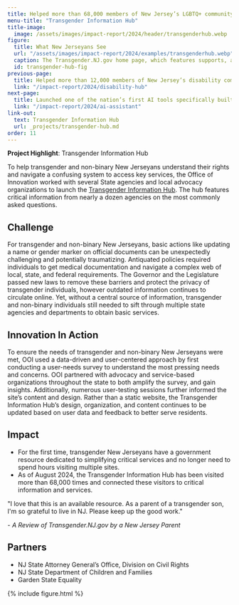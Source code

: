 ```yaml
---
title: Helped more than 68,000 members of New Jersey’s LGBTQ+ community access critical information and services
menu-title: "Transgender Information Hub"
title-image:
  image: /assets/images/impact-report/2024/header/transgenderhub.webp
figure:
  title: What New Jerseyans See
  url: "/assets/images/impact-report/2024/examples/transgenderhub.webp"
  caption: The Transgender.NJ.gov home page, which features supports, and information guides on how members of the LGBTQ+ community can access key State services and resources.
  id: transgender-hub-fig
previous-page:
  title: Helped more than 12,000 members of New Jersey’s disability community and their loved ones access critical information and services
  link: "/impact-report/2024/disability-hub"
next-page:
  title: Launched one of the nation’s first AI tools specifically built for State employees
  link: "/impact-report/2024/ai-assistant"
link-out:
  text: Transgender Information Hub
  url: _projects/transgender-hub.md
order: 11
---
```


<div class="usa-alert usa-alert--info usa-alert--no-icon">
    <div class="usa-alert__body">
        <p class="usa-alert__text">
            <strong> Project Highlight</strong>: Transgender Information Hub
        </p>
    </div>
</div>

To help transgender and non-binary New Jerseyans understand their rights and navigate
a confusing system to access key services, the Office of Innovation worked with several State agencies and local advocacy organizations to launch the [Transgender Information Hub](http://transgender.nj.gov/). The hub features critical information from nearly a dozen agencies on the most commonly asked questions.

## Challenge

For transgender and non-binary New Jerseyans, basic actions like updating a name or gender marker on official documents can be unexpectedly challenging and potentially traumatizing. Antiquated policies required individuals to get medical documentation and navigate a complex web of local, state, and federal requirements. The Governor and the Legislature passed new laws to remove these barriers and protect the privacy of transgender individuals, however outdated information continues to circulate online. Yet, without a central source of information, transgender and non-binary individuals still needed to sift through multiple state agencies and departments to obtain basic services.

## Innovation In Action

To ensure the needs of transgender and non-binary New Jerseyans were met, OOI used a data-driven and user-centered approach by first conducting a user-needs survey to understand the most pressing needs and concerns. OOI partnered with advocacy and service-based organizations throughout the state to both amplify the survey, and gain insights. Additionally, numerous user-testing sessions further informed the site’s content and design. Rather than a static website, the Transgender Information Hub’s design, organization, and content continues to be updated based on user data and feedback to better serve residents.

## Impact

- For the first time, transgender New Jerseyans have a government resource dedicated to simplifying critical services and no longer need to spend hours visiting multiple sites.
- As of August 2024, the Transgender Information Hub has been visited more than 68,000 times and connected these visitors to critical information and services.

<div class="usa-alert usa-alert--info usa-alert--no-icon">
  <div class="usa-alert__body">
    <p class="usa-alert__text">
      "I love that this is an available resource. As a parent of a transgender son, I'm so grateful to live in NJ. Please keep up the good work."
    </p>
    <p>
    - <em>A Review of Transgender.NJ.gov by a New Jersey Parent</em>
    </p>
  </div>
</div>

## Partners

- NJ State Attorney General’s Office, Division on Civil Rights
- NJ State Department of Children and Families
- Garden State Equality

{% include figure.html %}
